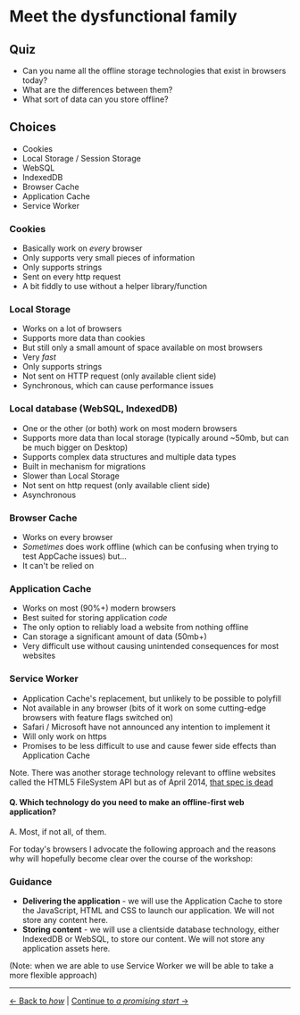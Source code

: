 # Meet the dysfunctional family

## Quiz

- Can you name all the offline storage technologies that exist in browsers today?
- What are the differences between them?
- What sort of data can you store offline?

## Choices

- Cookies
- Local Storage / Session Storage
- WebSQL
- IndexedDB
- Browser Cache
- Application Cache
- Service Worker

### Cookies

- Basically work on *every* browser
- Only supports very small pieces of information
- Only supports strings
- Sent on every http request
- A bit fiddly to use without a helper library/function

### Local Storage

- Works on a lot of browsers
- Supports more data than cookies
- But still only a small amount of space available on most browsers
- Very *fast*
- Only supports strings
- Not sent on HTTP request (only available client side)
- Synchronous, which can cause performance issues

### Local database (WebSQL, IndexedDB)

- One or the other (or both) work on most modern browsers
- Supports more data than local storage (typically around ~50mb, but can be much bigger on Desktop)
- Supports complex data structures and multiple data types
- Built in mechanism for migrations
- Slower than Local Storage
- Not sent on http request (only available client side)
- Asynchronous

### Browser Cache

- Works on every browser
- *Sometimes* does work offline (which can be confusing when trying to test AppCache issues) but...
- It can't be relied on

### Application Cache

- Works on most (90%+) modern browsers
- Best suited for storing application *code*
- The only option to reliably load a website from nothing offline
- Can storage a significant amount of data (50mb+)
- Very difficult use without causing unintended consequences for most websites

### Service Worker

- Application Cache's replacement, but unlikely to be possible to polyfill
- Not available in any browser (bits of it work on some cutting-edge browsers with feature flags switched on)
- Safari / Microsoft have not announced any intention to implement it
- Will only work on https
- Promises to be less difficult to use and cause fewer side effects than Application Cache

Note. There was another storage technology relevant to offline websites called the HTML5 FileSystem API but as of April 2014, [that spec is dead](http://www.html5rocks.com/en/tutorials/file/filesystem/)

#### Q. Which technology do you need to make an offline-first web application?

A. Most, if not all, of them.

For today's browsers I advocate the following approach and the reasons why will hopefully become clear over the course of the workshop:

### Guidance

- **Delivering the application** - we will use the Application Cache to store the JavaScript, HTML and CSS to launch our application.  We will not store any content here.
- **Storing content** - we will use a clientside database technology, either IndexedDB or WebSQL, to store our content.  We will not store any application assets here.

(Note: when we are able to use Service Worker we will be able to take a more flexible approach)

---

[← Back to *how*](./how.md) | [Continue to *a promising start* →](../02-a-promising-start)
